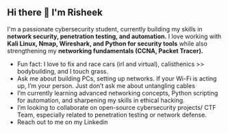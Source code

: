 ## Hi there 👋 I'm Risheek

I'm a passionate cybersecurity student, currently building my skills in **network security, penetration testing, and automation.** I love working with **Kali Linux, Nmap, Wireshark, and Python for security tools** while also strengthening my **networking fundamentals (CCNA, Packet Tracer).**

- Fun fact: I love to fix and race cars (irl and virtual), calisthenics >> bodybuilding, and I touch grass. 
- Ask me about building PCs, setting up networks. If your Wi-Fi is acting up, I’m your person. Just don’t ask me about untangling cables
- I’m currently learning advanced networking concepts, Python scripting for automation, and sharpening my skills in ethical hacking.
- I’m looking to collaborate on open-source cybersecurity projects/ CTF Team, especially related to penetration testing or network defense.
- Reach out to me on my Linkedin
